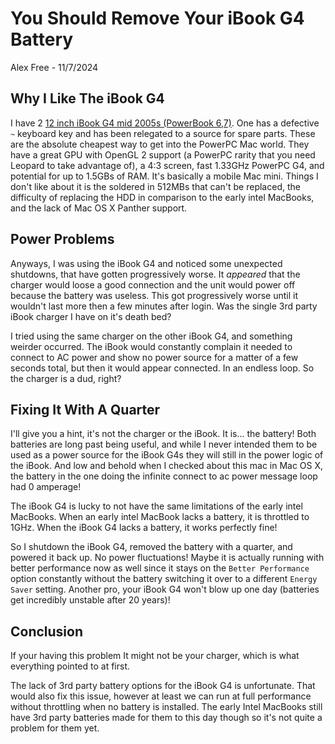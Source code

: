 # You Should Remove Your iBook G4 Battery

Alex Free - 11/7/2024

## Why I Like The iBook G4

I have 2 [12 inch iBook G4 mid 2005s (PowerBook 6,7)](https://everymac.com/systems/apple/ibook/specs/ibook_g4_1.33_12.html). One has a defective `~` keyboard key and has been relegated to a source for spare parts. These are the absolute cheapest way to get into the PowerPC Mac world. They have a great GPU with OpenGL 2 support (a PowerPC rarity that you need Leopard to take advantage of), a 4:3 screen, fast 1.33GHz PowerPC G4, and potential for up to 1.5GBs of RAM. It's basically a mobile Mac mini. Things I don't like about it is the soldered in 512MBs that can't be replaced, the difficulty of replacing the HDD in comparison to the early intel MacBooks, and the lack of Mac OS X Panther support.

## Power Problems

Anyways, I was using the iBook G4 and noticed some unexpected shutdowns, that have gotten progressively worse. It _appeared_ that the charger would loose a good connection and the unit would power off because the battery was useless. This got progressively worse until it wouldn't last more then a few minutes after login. Was the single 3rd party iBook charger I have on it's death bed?

I tried using the same charger on the other iBook G4, and something weirder occurred. The iBook would constantly complain it needed to connect to AC power and show no power source for a matter of a few seconds total, but then it would appear connected. In an endless loop. So the charger is a dud, right?

## Fixing It With A Quarter

I'll give you a hint, it's not the charger or the iBook. It is... the battery! Both batteries are long past being useful, and while I never intended them to be used as a power source for the iBook G4s they will still in the power logic of the iBook. And low and behold when I checked about this mac in Mac OS X, the battery in the one doing the infinite connect to ac power message loop had 0 amperage! 

The iBook G4 is lucky to not have the same limitations of the early intel MacBooks. When an early intel MacBook lacks a battery, it is throttled to 1GHz. When the iBook G4 lacks a battery, it works perfectly fine!

So I shutdown the iBook G4, removed the battery with a quarter, and powered it back up. No power fluctuations! Maybe it is actually running with better performance now as well since it stays on the `Better Performance` option constantly without the battery switching it over to a different `Energy Saver` setting. Another pro, your iBook G4 won't blow up one day (batteries get incredibly unstable after 20 years)!

## Conclusion

If your having this problem It might not be your charger, which is what everything pointed to at first.

The lack of 3rd party battery options for the iBook G4 is unfortunate. That would also fix this issue, however at least we can run at full performance without throttling when no battery is installed. The early Intel MacBooks still have 3rd party batteries made for them to this day though so it's not quite a problem for them yet.
